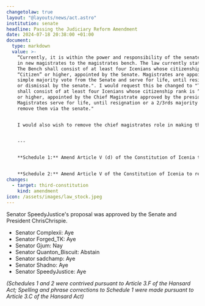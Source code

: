 ```yaml
---
changetolaw: true
layout: "@layouts/news/act.astro"
institution: senate
headline: Passing the Judiciary Reform Amendment
date: 2024-07-18 20:38:00 +01:00
document:
  type: markdown
  value: >-
    “Currently, it is within the power and responsibility of the senate to swear
    in new magistrates to the magistrates bench. The law currently states that "
    The Bench shall consist of at least four Icenians whose citizenship rank is
    “Citizen” or higher, appointed by the Senate. Magistrates are appointed by a
    simple majority vote from the Senate and serve for life, until resignation
    or dismissal by the senate.". I would request this be changed to "The Bench
    shall consist of at least four Icenians whose citizenship rank is “Citizen”
    or higher, appointed by the Chief Magistrate approved by the president.
    Magistrates serve for life, until resignation or a 2/3rds majority vote to
    remove them via the senate."


    I would also wish to remove the chief magistrates role in making the decision to extradite pearls, as this is a political decision and not a judicial one. The law currently states "Pearls may from time to time be extradited to a foreign entity or exempted from trial upon the agreement of the President, Speaker of the Senate, and the Chief Magistrate." I would like this to be changed to " Pearls may from time to time be extradited to a foreign entity or exempted from trial upon the agreement of the President, Secretary of Defense, and the Speaker of the Senate".


    ---


    **Schedule 1:** Amend Article V (d) of the Constitution of Icenia to replace <removed>The Bench shall consist of at least four Icenians whose citizenship rank is “Citizen” or higher, appointed by the Senate.</removed> with <added>The Bench shall consist of at least four Icenians whose citizenship rank is “Citizen” or higher, appointed by the Chief Magistrate approved by the President. Magistrates serve for life, until resignation or removal via an Enhanced Senate Motion.</added>


    **Schedule 2:** Amend Article V of the Constitution of Icenia to replace <removed>Pearls may from time to time be extradited to a foreign entity or exempted from trial upon the agreement of the President, Speaker of the Senate, and the Chief Magistrate.</removed> with <added>Pearls may from time to time be extradited to a foreign entity or exempted from trial upon the agreement of the President, Secretary of Defense, and the Speaker of the Senate.</added>
changes:
  - target: third-constitution
    kind: amendment
icon: /assets/images/law_stock.jpeg
---
```

Senator SpeedyJustice's proposal was approved by the Senate and President ChrisChrispie.<!--more-->

- Senator Complexii: Aye
- Senator Forged_TK: Aye
- Senator Gjum: Nay
- Senator Quanton_Biscuit: Abstain
- Senator sadchamp: Aye
- Senator Shadno: Aye
- Senator SpeedyJustice: Aye

*(Schedules 1 and 2 were contrived pursuant to Article 3.F of the Hansard Act; Spelling and phrase corrections to Schedule 1 were made pursuant to Article 3.C of the Hansard Act)*
